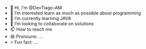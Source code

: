 - 👋 Hi, I’m @DevTiago-AM
- 👀 I’m interested learn as much as possible about programming
- 🌱 I’m currently learning JAVA
- 💞️ I’m looking to collaborate on solutions 
- 📫 How to reach me 
- 😄 Pronouns: ...
- ⚡ Fun fact: ...

<!---
DevTiago-AM/DevTiago-AM is a ✨ special ✨ repository because its `README.md` (this file) appears on your GitHub profile.
You can click the Preview link to take a look at your changes.
--->
